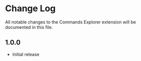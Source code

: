 # Change Log

All notable changes to the Commands Explorer extension will be documented in this file.

## 1.0.0

- Initial release